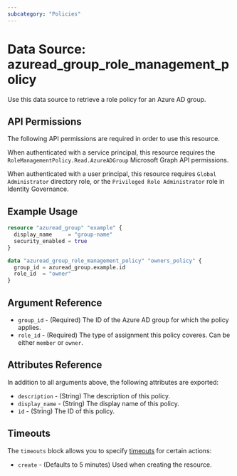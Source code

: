 ```yaml
---
subcategory: "Policies"
---
```


# Data Source: azuread_group_role_management_policy

Use this data source to retrieve a role policy for an Azure AD group.

## API Permissions

The following API permissions are required in order to use this resource.

When authenticated with a service principal, this resource requires the `RoleManagementPolicy.Read.AzureADGroup` Microsoft Graph API permissions.

When authenticated with a user principal, this resource requires `Global Administrator` directory role, or the `Privileged Role Administrator` role in Identity Governance.

## Example Usage

```terraform
resource "azuread_group" "example" {
  display_name     = "group-name"
  security_enabled = true
}

data "azuread_group_role_management_policy" "owners_policy" {
  group_id = azuread_group.example.id
  role_id  = "owner"
}
```

## Argument Reference

* `group_id` - (Required) The ID of the Azure AD group for which the policy applies.
* `role_id` - (Required) The type of assignment this policy coveres. Can be either `member` or `owner`.

## Attributes Reference

In addition to all arguments above, the following attributes are exported:

* `description` - (String) The description of this policy.
* `display_name` - (String) The display name of this policy.
* `id` - (String) The ID of this policy.

## Timeouts

The `timeouts` block allows you to specify [timeouts](https://www.terraform.io/language/resources/syntax#operation-timeouts) for certain actions:

* `create` - (Defaults to 5 minutes) Used when creating the resource.
